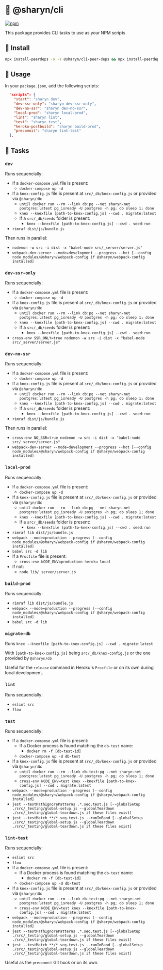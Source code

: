 # 🌹 @sharyn/cli

[![npm](https://img.shields.io/npm/v/@sharyn/cli.svg)](https://www.npmjs.com/package/@sharyn/cli)

This package provides CLI tasks to use as your NPM scripts.

## 🌹 Install

```bash
npx install-peerdeps -o -Y @sharyn/cli-peer-deps && npx install-peerdeps -o -Y -d @sharyn/cli-peer-devdeps && yarn add @sharyn/cli
```

## 🌹 Usage

In your `package.json`, add the following scripts:

```json
  "scripts": {
    "start": "sharyn dev",
    "dev-ssr-only": "sharyn dev-ssr-only",
    "dev-no-ssr": "sharyn dev-no-ssr",
    "local-prod": "sharyn local-prod",
    "lint": "sharyn lint",
    "test": "sharyn test",
    "heroku-postbuild": "sharyn build-prod",
    "precommit": "sharyn lint-test"
  },
```

## 🌹 Tasks

### `dev`

Runs sequencially:

- If a `docker-compose.yml` file is present:
  - `docker-compose up -d`
- If a `knex-config.js` file is present at `src/_db/knex-config.js` or provided via `@sharyn/db`:
  - `until docker run --rm --link db:pg --net sharyn-net postgres:latest pg_isready -U postgres -h pg; do sleep 1; done`
  - `knex --knexfile [path-to-knex-config.js] --cwd . migrate:latest`
  - If a `src/_db/seeds` folder is present:
    - `knex --knexfile [path-to-knex-config.js] --cwd . seed:run`
- `rimraf dist/js/bundle.js`

Then runs in parallel:

- `nodemon -w src -i dist -x "babel-node src/_server/server.js"`
- `webpack-dev-server --mode=development --progress --hot [--config node_modules/@sharyn/webpack-config if @sharyn/webpack-config installed]`

### `dev-ssr-only`

Runs sequencially:

- If a `docker-compose.yml` file is present:
  - `docker-compose up -d`
- If a `knex-config.js` file is present at `src/_db/knex-config.js` or provided via `@sharyn/db`:
  - `until docker run --rm --link db:pg --net sharyn-net postgres:latest pg_isready -U postgres -h pg; do sleep 1; done`
  - `knex --knexfile [path-to-knex-config.js] --cwd . migrate:latest`
  - If a `src/_db/seeds` folder is present:
    - `knex --knexfile [path-to-knex-config.js] --cwd . seed:run`
- `cross-env SSR_ONLY=true nodemon -w src -i dist -x "babel-node src/_server/server.js"`

### `dev-no-ssr`

Runs sequencially:

- If a `docker-compose.yml` file is present:
  - `docker-compose up -d`
- If a `knex-config.js` file is present at `src/_db/knex-config.js` or provided via `@sharyn/db`:
  - `until docker run --rm --link db:pg --net sharyn-net postgres:latest pg_isready -U postgres -h pg; do sleep 1; done`
  - `knex --knexfile [path-to-knex-config.js] --cwd . migrate:latest`
  - If a `src/_db/seeds` folder is present:
    - `knex --knexfile [path-to-knex-config.js] --cwd . seed:run`
- `rimraf dist/js/bundle.js`

Then runs in parallel:

- `cross-env NO_SSR=true nodemon -w src -i dist -x "babel-node src/_server/server.js"`
- `webpack-dev-server --mode=development --progress --hot [--config node_modules/@sharyn/webpack-config if @sharyn/webpack-config installed]`

### `local-prod`

Runs sequencially:

- If a `docker-compose.yml` file is present:
  - `docker-compose up -d`
- If a `knex-config.js` file is present at `src/_db/knex-config.js` or provided via `@sharyn/db`:
  - `until docker run --rm --link db:pg --net sharyn-net postgres:latest pg_isready -U postgres -h pg; do sleep 1; done`
  - `knex --knexfile [path-to-knex-config.js] --cwd . migrate:latest`
  - If a `src/_db/seeds` folder is present:
    - `knex --knexfile [path-to-knex-config.js] --cwd . seed:run`
- `rimraf lib dist/js/bundle.js`
- `webpack --mode=production --progress [--config node_modules/@sharyn/webpack-config if @sharyn/webpack-config installed]`
- `babel src -d lib`
- If a `Procfile` file is present:
  - `cross-env NODE_ENV=production heroku local`
- If not:
  - `node lib/_server/server.js`

### `build-prod`

Runs sequencially:

- `rimraf lib dist/js/bundle.js`
- `webpack --mode=production --progress [--config node_modules/@sharyn/webpack-config if @sharyn/webpack-config installed]`
- `babel src -d lib`

### `migrate-db`

Runs `knex --knexfile [path-to-knex-config.js] --cwd . migrate:latest`

With `[path-to-knex-config.js]` being `src/_db/knex-config.js` or the one provided by `@sharyn/db`

Useful for the `release` command in Heroku's `Procfile` or on its own during local development.

### `lint`

Runs sequencially:

- `eslint src`
- `flow`

### `test`

Runs sequencially:

- If a `docker-compose.yml` file is present:
  - If a Docker process is found matching the `db-test` name:
    - `docker rm -f [db-test-id]`
  - `docker-compose up -d db-test`
- If a `knex-config.js` file is present at `src/_db/knex-config.js` or provided via `@sharyn/db`:
  - `until docker run --rm --link db-test:pg --net sharyn-net postgres:latest pg_isready -U postgres -h pg; do sleep 1; done`
  - `cross-env NODE_ENV=test knex --knexfile [path-to-knex-config.js] --cwd . migrate:latest`
- `webpack --mode=production --progress [--config node_modules/@sharyn/webpack-config if @sharyn/webpack-config installed]`
- `jest --testPathIgnorePatterns .*.seq.test.js [--globalSetup ./src/_testing/global-setup.js --globalTeardown ./src/_testing/global-teardown.js if these files exist]`
- `jest --testMatch **/*.seq.test.js --runInBand [--globalSetup ./src/_testing/global-setup.js --globalTeardown ./src/_testing/global-teardown.js if these files exist]`

### `lint-test`

Runs sequencially:

- `eslint src`
- `flow`
- If a `docker-compose.yml` file is present:
  - If a Docker process is found matching the `db-test` name:
    - `docker rm -f [db-test-id]`
  - `docker-compose up -d db-test`
- If a `knex-config.js` file is present at `src/_db/knex-config.js` or provided via `@sharyn/db`:
  - `until docker run --rm --link db-test:pg --net sharyn-net postgres:latest pg_isready -U postgres -h pg; do sleep 1; done`
  - `cross-env NODE_ENV=test knex --knexfile [path-to-knex-config.js] --cwd . migrate:latest`
- `webpack --mode=production --progress [--config node_modules/@sharyn/webpack-config if @sharyn/webpack-config installed]`
- `jest --testPathIgnorePatterns .*.seq.test.js [--globalSetup ./src/_testing/global-setup.js --globalTeardown ./src/_testing/global-teardown.js if these files exist]`
- `jest --testMatch **/*.seq.test.js --runInBand [--globalSetup ./src/_testing/global-setup.js --globalTeardown ./src/_testing/global-teardown.js if these files exist]`

Useful as the `precommit` Git hook or on its own.

